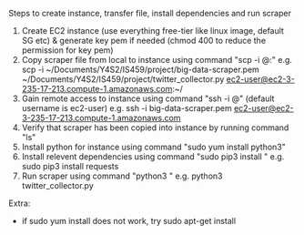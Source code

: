 Steps to create instance, transfer file, install dependencies and run scraper
1. Create EC2 instance (use everything free-tier like linux image, default SG etc) & generate key pem if needed (chmod 400 to reduce the permission for key pem)
2. Copy scraper file from local to instance using command "scp -i <path to pemfile.pem> <path to file to transfer> <user>@<public DNS>:<directory to transfer to>"
e.g. scp -i ~/Documents/Y4S2/IS459/project/big-data-scraper.pem ~/Documents/Y4S2/IS459/project/twitter_collector.py ec2-user@ec2-3-235-17-213.compute-1.amazonaws.com:~/
3. Gain remote access to instance using command "ssh -i <path to pemfile.pem> <username>@<public DNS>" (default username is ec2-user)
e.g. ssh -i big-data-scraper.pem ec2-user@ec2-3-235-17-213.compute-1.amazonaws.com
4. Verify that scraper has been copied into instance by running command "ls"
4. Install python for instance using command "sudo yum install python3"
5. Install relevent dependencies using command "sudo pip3 install <module>"
e.g. sudo pip3 install requests
6. Run scraper using command "python3 <scraper file>"
e.g. python3 twitter_collector.py

Extra:
- if sudo yum install does not work, try sudo apt-get install
